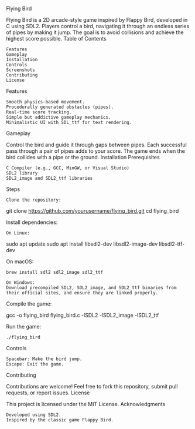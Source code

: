 Flying Bird

Flying Bird is a 2D arcade-style game inspired by Flappy Bird, developed in C using SDL2. Players control a bird, navigating it through an endless series of pipes by making it jump. The goal is to avoid collisions and achieve the highest score possible.
Table of Contents

    Features
    Gameplay
    Installation
    Controls
    Screenshots
    Contributing
    License

Features

    Smooth physics-based movement.
    Procedurally generated obstacles (pipes).
    Real-time score tracking.
    Simple but addictive gameplay mechanics.
    Minimalistic UI with SDL_ttf for text rendering.

Gameplay

Control the bird and guide it through gaps between pipes. Each successful pass through a pair of pipes adds to your score. The game ends when the bird collides with a pipe or the ground.
Installation
Prerequisites

    C Compiler (e.g., GCC, MinGW, or Visual Studio)
    SDL2 library
    SDL2_image and SDL2_ttf libraries

Steps

    Clone the repository:

git clone https://github.com/yourusername/flying_bird.git
cd flying_bird

Install dependencies:

    On Linux:

sudo apt update
sudo apt install libsdl2-dev libsdl2-image-dev libsdl2-ttf-dev

On macOS:

    brew install sdl2 sdl2_image sdl2_ttf

    On Windows:
    Download precompiled SDL2, SDL2_image, and SDL2_ttf binaries from their official sites, and ensure they are linked properly.

Compile the game:

gcc -o flying_bird flying_bird.c -lSDL2 -lSDL2_image -lSDL2_ttf

Run the game:

    ./flying_bird

Controls

    Spacebar: Make the bird jump.
    Escape: Exit the game.

Contributing

Contributions are welcome! Feel free to fork this repository, submit pull requests, or report issues.
License

This project is licensed under the MIT License.
Acknowledgments

    Developed using SDL2.
    Inspired by the classic game Flappy Bird.
